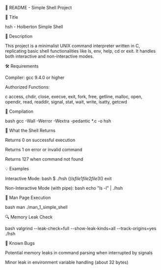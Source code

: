 🚀 README - Simple Shell Project

📛 Title

hsh - Holberton Simple Shell

📝 Description

This project is a minimalist UNIX command interpreter written in C, replicating basic shell functionalities like ls, env, help, cd or exit. It handles both interactive and non-interactive modes.

🛠 Requirements

Compiler: gcc 9.4.0 or higher

Authorized Functions:

c
access, chdir, close, execve, exit, fork, free, 
getline, malloc, open, opendir, read, readdir, 
signal, stat, wait, write, isatty, getcwd

🔧 Compilation

bash
gcc -Wall -Werror -Wextra -pedantic *.c -o hsh

🔄 What the Shell Returns

Returns 0 on successful execution

Returns 1 on error or invalid command

Returns 127 when command not found

💡 Examples


Interactive Mode:
bash
$ ./hsh
($) ls
file1 file2 file3
($) exit

Non-Interactive Mode (with pipe):
bash
echo "ls -l" | ./hsh

📖 Man Page Execution

bash
man ./man_1_simple_shell

🔍 Memory Leak Check

bash
valgrind --leak-check=full --show-leak-kinds=all --track-origins=yes ./hsh

🐛 Known Bugs

Potential memory leaks in command parsing when interrupted by signals

Minor leak in environment variable handling (about 32 bytes)